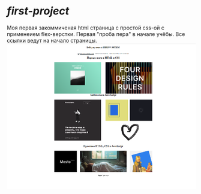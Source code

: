 # ***first-project***

Моя первая закоммиченая html страница с простой css-ой с применеием flex-верстки.
Первая "проба пера" в начале учёбы.
Все ссылки ведут на начало страницы. 
![Desktop screenshot](./screenshot/screenshot.png)
